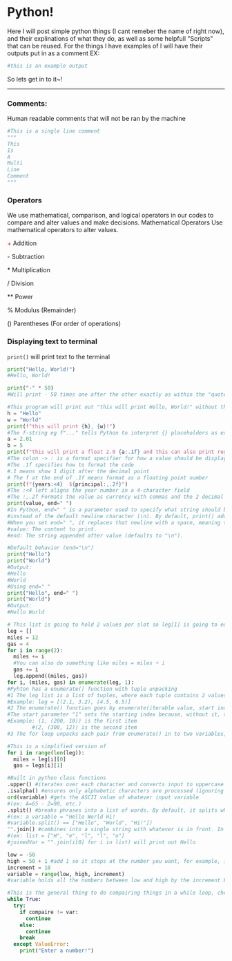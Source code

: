 # Python!
Here I will post simple python things (I cant remeber the name of right now), and their explinations of what they do, as well as some helpfull "Scripts" that can be reused. 
For the things I have examples of I will have their outputs put in as a comment EX:
```python
#this is an example output
```
So lets get in to it~!

---
### Comments: ###
Human readable comments that will not be ran by the machine   
```python
#This is a single line comment
"""
This
Is
A
Multi
Line
Comment
"""
```

### Operators 
We use mathematical, comparison, and logical operators in our codes to compare and alter values and make decisions.
Mathematical Operators
Use mathematical operators to alter values.
<p> <span style="color: red;">+</span>   Addition </p>
<p> -   Subtraction </p>
<p> *   Multiplication </p>
<p> /   Division </p>
<p> **  Power </p>
<p> %   Modulus (Remainder) </p>
<p> ()  Parentheses (For order of operations) </p>


### Displaying text to terminal
`print()` will print text to the terminal 
```python
print("Hello, World!")
#Hello, World!
```
```python
print("-" * 50)
#Will print - 50 times one after the other exactly as within the "quotes"
```
```python
#This program will print out "this will print Hello, World!" without the quotes. 
h = "Hello"
w = "World"
print(f"this will print {h}, {w}!")
#The f-string eg f"..." tells Python to interpret {} placeholders as expressions to be evaluated.
a = 2.01
b = 5
print(f"this will print a float 2.0 {a:.1f} and this can also print regular integers {b}.")
#The colon -> : is a format specifier for how a value should be displayed 
#The .1f specifies how to format the code 
#.1 means show 1 digit after the decimal point 
# The f at the end of .1f means format as a floating point number 
print(f"{years:<4}  ${principal:,.2f}")
#The :<4 left aligns the year number in a 4-character field
#The :,.2f Formats the value as currency with commas and the 2 decimal places EX: 1,500.00
print(value, end=" ")
#In Python, end=" " is a parameter used to specify what string should be printed at the end of the output, 
#instead of the default newline character (\n). By default, print() adds a newline after each call, 
#When you set end=" ", it replaces that newline with a space, meaning the next print() output will continue on the same line, separated by a space.
#value: The content to print.
#end: The string appended after value (defaults to "\n").
```
```python
#Default behavior (end="\n")
print("Hello")
print("World")
#Output:
#Hello
#World
#Using end=" "
print("Hello", end=" ")
print("World")
#Output:
#Hello World
```






```python
# This list is going to hold 2 values per slot so leg[1] is going to equal miles[1] and gas[1]  
leg = []
miles = 12
gas = 4
for i in range(2):
  miles += i
  #You can also do something like miles = miles + i
  gas += i
  leg.append((miles, gas))
for i, (miles, gas) in enumerate(leg, 1):
#Pyhton has a enumerate() function with tuple unpacking 
#1 The leg list is a list of tuples, where each tuple contains 2 values (miles, gas)
#Example: leg = [(2.1, 3.2), (4.5, 6.5)]
#2 The enumerate() function goes by enumerate(iterable value, start index) generates pairs of (index value) for each item in the iterable 
#The start parameter "1" sets the starting index because, without it, the starting index would be 0
#Example: (1, (200, 10)) is the first item
        #(2, (300, 12)) is the second item
#3 The for loop unpacks each pair from enumerate() in to two variables, i gets the index 1, 2 ...
```
```python
#This is a simplified version of 
for i in range(len(leg)):
  miles = leg[i][0]
  gas = legs[i][1]
```

```python
#Built in python class functions 
.upper() #iterates over each character and converts input to uppercase 
.isalpha() #ensures only alphabetic characters are processed (ignoring spaces, numbers, symbols, etc)
ord(variable) #gets the ASCII value of whatever input variable 
#(ex: A=65 - Z=90, etc.)
.split() #breaks phrases into a list of words. By default, it splits whitespace. 
#(ex: a variable = "Hello World Hi! 
#variable.split() == ["Hello", "World", "Hi!"])
"".join() #combines into a single string with whatever is in front. In this example, it is nothing joining things without spaces 
#(ex: list = ["H", "e", "l", "l", "o"] 
#joinedVar = "".join(i[0] for i in list) will print out Hello
```
```python
low = -50
high = 50 + 1 #add 1 so it stops at the number you want, for example, if you want 50 you would put 51. it stops 1 number before whatyou put  
increment = 10 
variable = range(low, high, increment)
#variable holds all the numbers between low and high by the increment EX: variable == -50, -40, -30, ... 30, 40, 50
```








```python
#This is the general thing to do compairing things in a while loop, checking stuff and things i will figure out wording later i am very tired loooooool
while True:
  try:
    if compaire != var:
      continue
    else:
      continue
    break
  except ValueError:
    print("Enter a number!")
```

